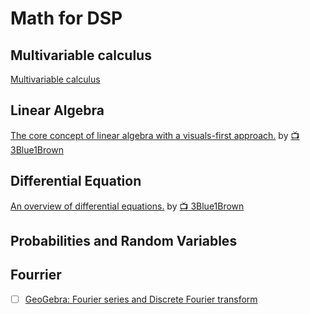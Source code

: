 # Math for DSP

## Multivariable calculus

[Multivariable calculus](https://www.khanacademy.org/math/multivariable-calculus)

## Linear Algebra


[The core concept of linear algebra with a visuals-first approach.](https://www.youtube.com/playlist?list=PLZHQObOWTQDPD3MizzM2xVFitgF8hE_ab) by [:tv: 3Blue1Brown](https://www.youtube.com/@3blue1brown)

## Differential Equation

[An overview of differential equations.](https://www.youtube.com/playlist?list=PLZHQObOWTQDNPOjrT6KVlfJuKtYTftqH6) by [:tv: 3Blue1Brown](https://www.youtube.com/@3blue1brown)



## Probabilities and Random Variables


## Fourrier



- [ ] [GeoGebra: Fourier series and Discrete Fourier transform](https://www.geogebra.org/m/t9uspumz)
